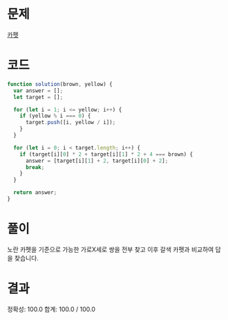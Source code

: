 # 문제

[카펫](https://school.programmers.co.kr/learn/courses/30/lessons/42842)

# 코드

```javascript
function solution(brown, yellow) {
  var answer = [];
  let target = [];

  for (let i = 1; i <= yellow; i++) {
    if (yellow % i === 0) {
      target.push([i, yellow / i]);
    }
  }

  for (let i = 0; i < target.length; i++) {
    if (target[i][0] * 2 + target[i][1] * 2 + 4 === brown) {
      answer = [target[i][1] + 2, target[i][0] + 2];
      break;
    }
  }

  return answer;
}
```

# 풀이

노란 카펫을 기준으로 가능한 가로X세로 쌍을 전부 찾고 이후 갈색 카펫과 비교하여 답을 찾습니다.

# 결과

정확성: 100.0
합계: 100.0 / 100.0
